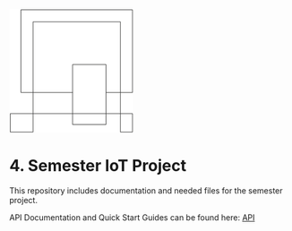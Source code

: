 ![VIA Logo](/docs/resources/logo.png)

# 4. Semester IoT Project #
This repository includes documentation and needed files for the semester project.

API Documentation and Quick Start Guides can be found here: [API](https://ihavn.github.io/IoT_Semester_project/)

